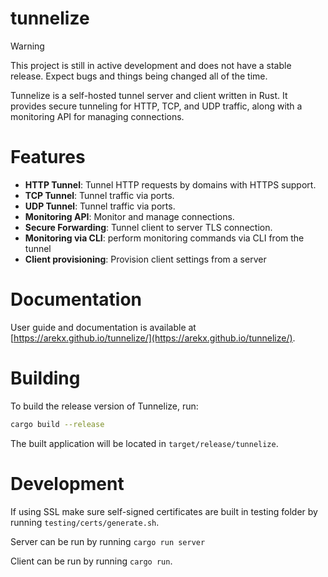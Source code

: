 # tunnelize

> [!WARNING]  
> This project is still in active development and does not have a stable release. Expect bugs and things being changed all of the time.

Tunnelize is a self-hosted tunnel server and client written in Rust. It provides secure tunneling for HTTP, TCP, and UDP traffic, along with a monitoring API for managing connections.


# Features

- **HTTP Tunnel**: Tunnel HTTP requests by domains with HTTPS support.
- **TCP Tunnel**: Tunnel traffic via ports.
- **UDP Tunnel**: Tunnel traffic via ports.
- **Monitoring API**: Monitor and manage connections.
- **Secure Forwarding**: Tunnel client to server TLS connection.
- **Monitoring via CLI**: perform monitoring commands via CLI from the tunnel
- **Client provisioning**: Provision client settings from a server

# Documentation

User guide and documentation is available at [https://arekx.github.io/tunnelize/](https://arekx.github.io/tunnelize/).

# Building

To build the release version of Tunnelize, run:

```sh
cargo build --release
```

The built application will be located in `target/release/tunnelize`.

# Development

If using SSL make sure self-signed certificates are built in testing folder by running `testing/certs/generate.sh`.

Server can be run by running `cargo run server`

Client can be run by running `cargo run`.